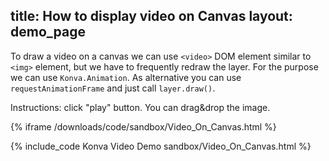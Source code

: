 title: How to display video on Canvas
layout: demo_page
---

To draw a video on a canvas we can use `<video>` DOM element similar to `<img>` element, but we have to frequently redraw the layer. For the purpose we can use `Konva.Animation`. As alternative you can use `requestAnimationFrame` and just call `layer.draw()`.

Instructions: click "play" button. You can drag&drop the image.

{% iframe /downloads/code/sandbox/Video_On_Canvas.html %}

{% include_code Konva Video Demo sandbox/Video_On_Canvas.html %}
